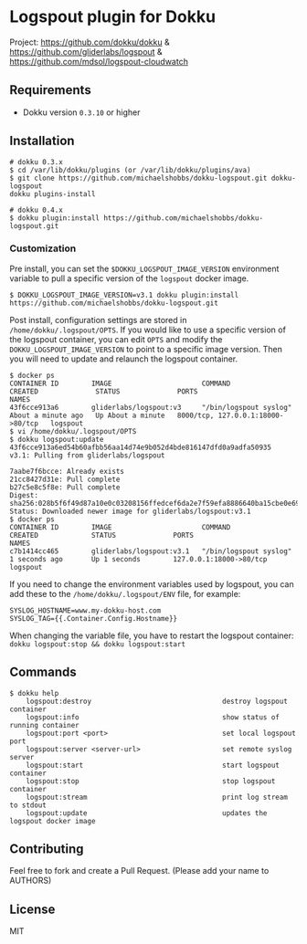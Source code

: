 Logspout plugin for Dokku
=========================

Project: https://github.com/dokku/dokku & https://github.com/gliderlabs/logspout & https://github.com/mdsol/logspout-cloudwatch

Requirements
------------
* Dokku version `0.3.10` or higher

Installation
-----------
```
# dokku 0.3.x
$ cd /var/lib/dokku/plugins (or /var/lib/dokku/plugins/ava)
$ git clone https://github.com/michaelshobbs/dokku-logspout.git dokku-logspout
dokku plugins-install
```
```
# dokku 0.4.x
$ dokku plugin:install https://github.com/michaelshobbs/dokku-logspout.git
```

### Customization
Pre install, you can set the `$DOKKU_LOGSPOUT_IMAGE_VERSION` environment variable to pull a specific
version of the `logspout` docker image.
```
$ DOKKU_LOGSPOUT_IMAGE_VERSION=v3.1 dokku plugin:install https://github.com/michaelshobbs/dokku-logspout.git
```
Post install, configuration settings are stored in `/home/dokku/.logspout/OPTS`. If you would like
to use a specific version of the logspout container, you can edit `OPTS` and modify
the `DOKKU_LOGSPOUT_IMAGE_VERSION` to point to a specific image version. Then you will need to
update and relaunch the logspout container.
```
$ docker ps
CONTAINER ID        IMAGE                      COMMAND                  CREATED              STATUS              PORTS                               NAMES
43f6cce913a6        gliderlabs/logspout:v3     "/bin/logspout syslog"   About a minute ago   Up About a minute   8000/tcp, 127.0.0.1:18000->80/tcp   logspout
$ vi /home/dokku/.logspout/OPTS
$ dokku logspout:update
43f6cce913a6ed54b60afbb56aa14d74e9b052d4bde816147dfd0a9adfa50935
v3.1: Pulling from gliderlabs/logspout

7aabe7f6bcce: Already exists
21cc8427d31e: Pull complete
b27c5e8c5f8e: Pull complete
Digest: sha256:028b5f6f49d87a10e0c03208156ffedcef6da2e7f59efa8886640ba15cbe0e69
Status: Downloaded newer image for gliderlabs/logspout:v3.1
$ docker ps
CONTAINER ID        IMAGE                      COMMAND                  CREATED             STATUS              PORTS                     NAMES
c7b1414cc465        gliderlabs/logspout:v3.1   "/bin/logspout syslog"   1 seconds ago       Up 1 seconds        127.0.0.1:18000->80/tcp   logspout
```

If you need to change the environment variables used by logspout, you can add these to the `/home/dokku/.logspout/ENV` file, for example:
```
SYSLOG_HOSTNAME=www.my-dokku-host.com
SYSLOG_TAG={{.Container.Config.Hostname}}
```
When changing the variable file, you have to restart the logspout container: `dokku logspout:stop && dokku logspout:start`

Commands
--------
```
$ dokku help
    logspout:destroy                                destroy logspout container
    logspout:info                                   show status of running container
    logspout:port <port>                            set local logspout port
    logspout:server <server-url>                    set remote syslog server
    logspout:start                                  start logspout container
    logspout:stop                                   stop logspout container
    logspout:stream                                 print log stream to stdout
    logspout:update                                 updates the logspout docker image
```

## Contributing

Feel free to fork and create a Pull Request. (Please add your name to AUTHORS)

## License

MIT
